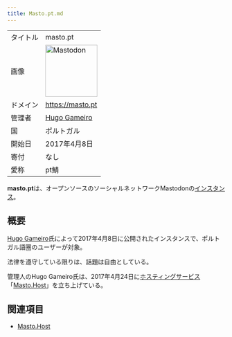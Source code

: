 ```yaml
---
title: Masto.pt.md
---
```

<div>

|          |                                                                                                                                                                                                                                                                                                        |
|----------|--------------------------------------------------------------------------------------------------------------------------------------------------------------------------------------------------------------------------------------------------------------------------------------------------------|
| タイトル | masto.pt                                                                                                                                                                                                                                                                                               |
| 画像     | [<img src="/images/thumb/0/00/Mastodon_logo.png/120px-Mastodon_logo.png" srcset="/images/thumb/0/00/Mastodon_logo.png/180px-Mastodon_logo.png 1.5x, /images/0/00/Mastodon_logo.png 2x" width="120" height="120" alt="Mastodon" />](/%E3%83%95%E3%82%A1%E3%82%A4%E3%83%AB:Mastodon_logo.png "Mastodon") |
| ドメイン | <a href="https://masto.pt" rel="nofollow">https://masto.pt</a>                                                                                                                                                                                                                                         |
| 管理者   | <a href="https://masto.pt/@hugo" rel="nofollow">Hugo Gameiro</a>                                                                                                                                                                                                                                       |
| 国       | ポルトガル                                                                                                                                                                                                                                                                                             |
| 開始日   | 2017年4月8日                                                                                                                                                                                                                                                                                           |
| 寄付     | なし                                                                                                                                                                                                                                                                                                   |
| 愛称     | pt鯖                                                                                                                                                                                                                                                                                                   |

**masto.pt**は、オープンソースのソーシャルネットワークMastodonの[インスタンス](/%E3%82%A4%E3%83%B3%E3%82%B9%E3%82%BF%E3%83%B3%E3%82%B9 "インスタンス")。

## 概要

[Hugo Gameiro](/Hugo_Gameiro "Hugo Gameiro (存在しないページ)")氏によって2017年4月8日に公開されたインスタンスで、ポルトガル語圏のユーザーが対象。

法律を遵守している限りは、話題は自由としている。

管理人のHugo Gameiro氏は、2017年4月24日に[ホスティングサービス](/%E3%83%9B%E3%82%B9%E3%83%86%E3%82%A3%E3%83%B3%E3%82%B0%E3%82%B5%E3%83%BC%E3%83%93%E3%82%B9 "ホスティングサービス")「[Masto.Host](/Masto.Host "Masto.Host")」を立ち上げている。

## 関連項目

-   [Masto.Host](/Masto.Host "Masto.Host")

</div>
